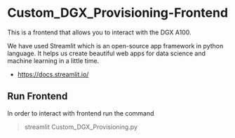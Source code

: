 # Custom_DGX_Provisioning-Frontend
This is a frontend that allows you to interact with the DGX A100.


We have used Streamlit which is an open-source app framework in python language. It helps us create beautiful web apps for data science and machine learning in a little time.


- https://docs.streamlit.io/

## Run Frontend
In order to interact with frontend run the command
  > streamlit Custom_DGX_Provisioning.py
